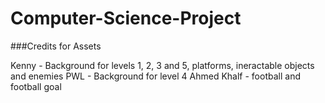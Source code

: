 # Computer-Science-Project

###Credits for Assets

Kenny - Background for levels 1, 2, 3 and 5, platforms, ineractable objects and enemies
PWL - Background for level 4
Ahmed Khalf - football and football goal